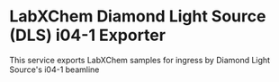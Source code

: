 # LabXChem Diamond Light Source (DLS) i04-1 Exporter

This service exports LabXChem samples for ingress by Diamond Light Source's i04-1 beamline
